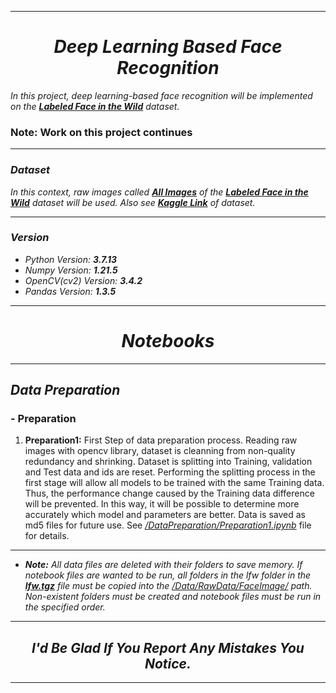 
---
# *<center>Deep Learning Based Face Recognition</center>*

*In this project, deep learning-based face recognition will be implemented on the
[**Labeled Face in the Wild**](http://vis-www.cs.umass.edu/lfw/ "Official Website") dataset.*

### Note: Work on this project continues
---

### *Dataset*
*In this context, raw images called
[**All Images**](http://vis-www.cs.umass.edu/lfw/lfw.tgz "tgz File Link")
of the 
[**Labeled Face in the Wild**](http://vis-www.cs.umass.edu/lfw/ "Official Website") dataset will be used.
Also see [**Kaggle Link**](https://www.kaggle.com/datasets/stoicstatic/face-recognition-dataset "Kaggle Link") of dataset.*

---

### *Version*

- _Python Version: **3.7.13**_
- _Numpy Version: **1.21.5**_
- _OpenCV(cv2) Version: **3.4.2**_
- _Pandas Version: **1.3.5**_

---

# *<center>Notebooks</center>*

---

## *Data Preparation*

### - Preparation

1. **Preparation1:** First Step of data preparation process. Reading raw images with opencv library, 
dataset is cleanning from non-quality redundancy and shrinking.
Dataset is splitting into Training, validation and Test data and ids are reset.
Performing the splitting process in the first stage will allow all models to be trained with the same Training data.
Thus, the performance change caused by the Training data difference will be prevented.
In this way, it will be possible to determine more accurately which model and parameters are better.
Data is saved as md5 files for future use.
See <ins>_/DataPreparation/Preparation1.ipynb_</ins> file for details.

---
- _**Note:** All data files are deleted with their folders to save memory.
If notebook files are wanted to be run, all folders in the lfw folder in the 
[**lfw.tgz**](http://vis-www.cs.umass.edu/lfw/lfw.tgz "tgz File Link")
file must be copied into the
<ins>/Data/RawData/FaceImage/</ins> 
path.
Non-existent folders must be created and notebook files must be run in the specified order._
---
## <center>_I'd Be Glad If You Report Any Mistakes You Notice._</center>
---
